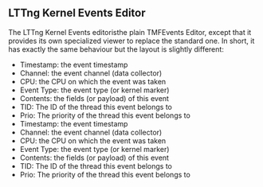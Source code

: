 ## LTTng Kernel Events Editor

The LTTng Kernel Events editoristhe plain TMFEvents Editor, except that it provides its own specialized viewer to replace the standard one. In short, it has exactly the same behaviour but the layout is slightly different:
- Timestamp: the event timestamp
- Channel: the event channel (data collector)
- CPU: the CPU on which the event was taken
- Event Type: the event type (or kernel marker)
- Contents: the fields (or payload) of this event
- TID: The ID of the thread this event belongs to
- Prio: The priority of the thread this event belongs to
- Timestamp: the event timestamp
- Channel: the event channel (data collector)
- CPU: the CPU on which the event was taken
- Event Type: the event type (or kernel marker)
- Contents: the fields (or payload) of this event
- TID: The ID of the thread this event belongs to
- Prio: The priority of the thread this event belongs to